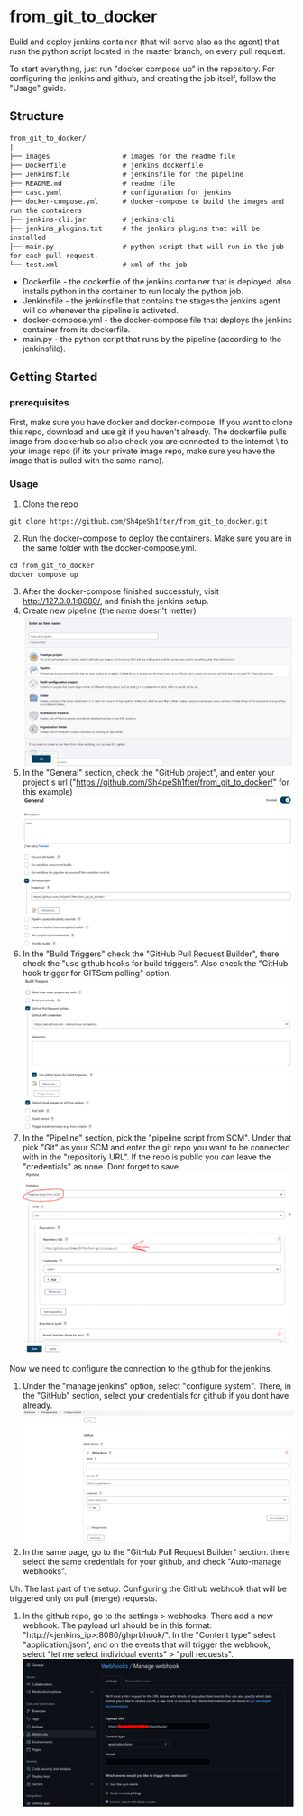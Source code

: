 # from_git_to_docker
Build and deploy jenkins container (that will serve also as the agent) that rusn the python script located in the master branch, on every pull request.

To start everything, just run "docker compose up" in the repository.
For configuring the jenkins and github, and creating the job itself, follow the "Usage" guide.

## Structure
```
from_git_to_docker/
|
├── images                  # images for the readme file
├── Dockerfile              # jenkins dockerfile
├── Jenkinsfile             # jenkinsfile for the pipeline
├── README.md               # readme file
├── casc.yaml               # configuration for jenkins
├── docker-compose.yml      # docker-compose to build the images and run the containers
├── jenkins-cli.jar         # jenkins-cli
├── jenkins_plugins.txt     # the jenkins plugins that will be installed
├── main.py                 # python script that will run in the job for each pull request.
└── test.xml                # xml of the job
```

- Dockerfile - the dockerfile of the jenkins container that is deployed. also installs python in the container to run localy the python job.
- Jenkinsfile - the jenkinsfile that contains the stages the jenkins agent will do whenever the pipeline is activeted.
- docker-compose.yml - the docker-compose file that deploys the jenkins container from its dockerfile.
- main.py - the python script that runs by the pipeline (according to the jenkinsfile).

## Getting Started
### prerequisites
First, make sure you have docker and docker-compose.
If you want to clone this repo, download and use git if you haven't already.
The dockerfile pulls image from dockerhub so also check you are connected to the internet \ to your image repo (if its your private image repo, make sure you have the image that is pulled with the same name).

### Usage
1. Clone the repo
```
git clone https://github.com/Sh4peSh1fter/from_git_to_docker.git
```
2. Run the docker-compose to deploy the containers. Make sure you are in the same folder with the docker-compose.yml.
```
cd from_git_to_docker
docker compose up
```
3. After the docker-compose finished successfuly, visit http://127.0.0.1:8080/, and finish the jenkins setup.
4. Create new pipeline (the name doesn't metter)
![step 4 - create new pipeline](images/create_new_pipeline.PNG)
5. In the "General" section, check the "GitHub project", and enter your project's url ("https://github.com/Sh4peSh1fter/from_git_to_docker/" for this example)
![step 5 - enter github project url](images/enter_project_url.PNG)
6. In the "Build Triggers" check the "GitHub Pull Request Builder", there check the "use github hooks for build triggers". Also check the "GitHub hook trigger for GITScm polling" option.
![step 6 - configure build triggers](images/configure_build_triggers.PNG)
7. In the "Pipeline" section, pick the "pipeline script from SCM". Under that pick "Git" as your SCM and enter the git repo you want to be connected with in the "repositoriy URL".
If the repo is public you can leave the "credentials" as none. Dont forget to save.
![step 7 - configure SCM](images/configure_SCM.PNG)

Now we need to configure the connection to the github for the jenkins.
1. Under the "manage jenkins" option, select "configure system". There, in the "GitHub" section, select your credentials for github if you dont have already.
![step 8 - configure jenkins github connection](images/configure_jenkins_github_connection.PNG)
2. In the same page, go to the "GitHub Pull Request Builder" section. there select the same credentials for your github, and check "Auto-manage webhooks".

Uh. The last part of the setup. Configuring the Github webhook that will be triggered only on pull (merge) requests.
1. In the github repo, go to the settings > webhooks. There add a new webhook.
The payload url should be in this format: "http://<jenkins_ip>:8080/ghprbhook/". In the "Content type" select "application/json", and on the events that will trigger the webhook, select "let me select individual events" > "pull requests".
![step 10 - configure github webhook](images/configure_github_webhook.PNG)
